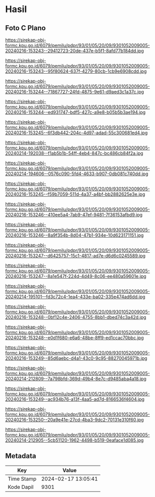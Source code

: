 # Hasil

## Foto C Plano

https://sirekap-obj-formc.kpu.go.id/6079/pemilu/pdpr/93/01/05/20/09/9301052009005-20240216-153243--29412723-20de-437e-b5f1-8afd77b184dd.jpg

https://sirekap-obj-formc.kpu.go.id/6079/pemilu/pdpr/93/01/05/20/09/9301052009005-20240216-153243--95f80624-637f-4279-80cb-1cb9e6908cdd.jpg

https://sirekap-obj-formc.kpu.go.id/6079/pemilu/pdpr/93/01/05/20/09/9301052009005-20240216-153244--71867727-24fd-4875-9e61-d9aed3c1a37c.jpg

https://sirekap-obj-formc.kpu.go.id/6079/pemilu/pdpr/93/01/05/20/09/9301052009005-20240216-153244--ed931747-bdf5-427c-a9e8-b05b5b3ae194.jpg

https://sirekap-obj-formc.kpu.go.id/6079/pemilu/pdpr/93/01/05/20/09/9301052009005-20240216-153245--6f3db442-204c-4d97-adad-55c300681ed4.jpg

https://sirekap-obj-formc.kpu.go.id/6079/pemilu/pdpr/93/01/05/20/09/9301052009005-20240214-192038--f1ab5b1b-54ff-4eb4-847c-bc486cb84f2a.jpg

https://sirekap-obj-formc.kpu.go.id/6079/pemilu/pdpr/93/01/05/20/09/9301052009005-20240214-194606--0576c090-5fd4-4633-b907-0db081c740dd.jpg

https://sirekap-obj-formc.kpu.go.id/6079/pemilu/pdpr/93/01/05/20/09/9301052009005-20240216-153245--f59b7059-511d-4a37-a4bf-bb2882625e3e.jpg

https://sirekap-obj-formc.kpu.go.id/6079/pemilu/pdpr/93/01/05/20/09/9301052009005-20240216-153246--410ee5a4-7ab9-47ef-9481-7f36153afbd9.jpg

https://sirekap-obj-formc.kpu.go.id/6079/pemilu/pdpr/93/01/05/20/09/9301052009005-20240216-153246--8a9f354b-8d04-47b1-934e-10d623171151.jpg

https://sirekap-obj-formc.kpu.go.id/6079/pemilu/pdpr/93/01/05/20/09/9301052009005-20240216-153247--d6425757-15c1-4817-ad7e-d6d6c0245589.jpg

https://sirekap-obj-formc.kpu.go.id/6079/pemilu/pdpr/93/01/05/20/09/9301052009005-20240216-153247--8a1e547f-224d-4d49-8c06-ee480a59601e.jpg

https://sirekap-obj-formc.kpu.go.id/6079/pemilu/pdpr/93/01/05/20/09/9301052009005-20240214-195101--fd3c72c4-1ea4-433e-ba02-335e474ad6dd.jpg

https://sirekap-obj-formc.kpu.go.id/6079/pemilu/pdpr/93/01/05/20/09/9301052009005-20240216-153248--0bf12c4e-2406-4755-8bb1-dbed74c3a42d.jpg

https://sirekap-obj-formc.kpu.go.id/6079/pemilu/pdpr/93/01/05/20/09/9301052009005-20240216-153248--e0d1f680-e6a6-48be-8ff9-ed1ccac70bbc.jpg

https://sirekap-obj-formc.kpu.go.id/6079/pemilu/pdpr/93/01/05/20/09/9301052009005-20240216-153249--85d6aebc-d4a1-43c0-9c95-88270045971b.jpg

https://sirekap-obj-formc.kpu.go.id/6079/pemilu/pdpr/93/01/05/20/09/9301052009005-20240214-212809--7a798bfd-369d-49b4-8e7c-d9485aba4a18.jpg

https://sirekap-obj-formc.kpu.go.id/6079/pemilu/pdpr/93/01/05/20/09/9301052009005-20240216-153249--ac934b76-a13f-4aa5-ad7d-8166536f4604.jpg

https://sirekap-obj-formc.kpu.go.id/6079/pemilu/pdpr/93/01/05/20/09/9301052009005-20240216-153250--20a9e41e-27cd-4ba3-9dc2-70131e310f60.jpg

https://sirekap-obj-formc.kpu.go.id/6079/pemilu/pdpr/93/01/05/20/09/9301052009005-20240214-212905--5cb51120-1962-4498-b519-0eaface1d085.jpg


## Metadata

| Key        | Value               |
| ---------- | ------------------- |
| Time Stamp | 2024-02-17 13:05:41 |
| Kode Dapil | 9301                |



